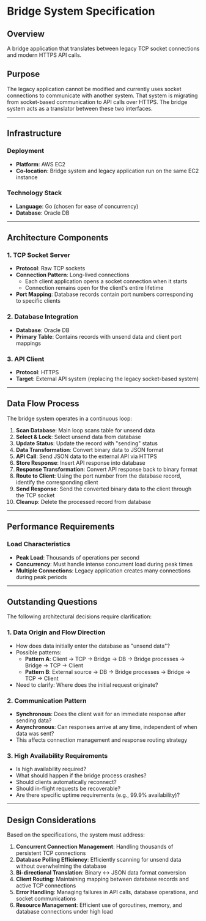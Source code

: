 # Bridge System Specification

## Overview
A bridge application that translates between legacy TCP socket connections and modern HTTPS API calls.

## Purpose
The legacy application cannot be modified and currently uses socket connections to communicate with another system. That system is migrating from socket-based communication to API calls over HTTPS. The bridge system acts as a translator between these two interfaces.

---

## Infrastructure

### Deployment
- **Platform**: AWS EC2
- **Co-location**: Bridge system and legacy application run on the same EC2 instance

### Technology Stack
- **Language**: Go (chosen for ease of concurrency)
- **Database**: Oracle DB

---

## Architecture Components

### 1. TCP Socket Server
- **Protocol**: Raw TCP sockets
- **Connection Pattern**: Long-lived connections
  - Each client application opens a socket connection when it starts
  - Connection remains open for the client's entire lifetime
- **Port Mapping**: Database records contain port numbers corresponding to specific clients

### 2. Database Integration
- **Database**: Oracle DB
- **Primary Table**: Contains records with unsend data and client port mappings

### 3. API Client
- **Protocol**: HTTPS
- **Target**: External API system (replacing the legacy socket-based system)

---

## Data Flow Process

The bridge system operates in a continuous loop:

1. **Scan Database**: Main loop scans table for unsend data
2. **Select & Lock**: Select unsend data from database
3. **Update Status**: Update the record with "sending" status
4. **Data Transformation**: Convert binary data to JSON format
5. **API Call**: Send JSON data to the external API via HTTPS
6. **Store Response**: Insert API response into database
7. **Response Transformation**: Convert API response back to binary format
8. **Route to Client**: Using the port number from the database record, identify the corresponding client
9. **Send Response**: Send the converted binary data to the client through the TCP socket
10. **Cleanup**: Delete the processed record from database

---

## Performance Requirements

### Load Characteristics
- **Peak Load**: Thousands of operations per second
- **Concurrency**: Must handle intense concurrent load during peak times
- **Multiple Connections**: Legacy application creates many connections during peak periods

---

## Outstanding Questions

The following architectural decisions require clarification:

### 1. Data Origin and Flow Direction
- How does data initially enter the database as "unsend data"?
- Possible patterns:
  - **Pattern A**: Client → TCP → Bridge → DB → Bridge processes → Bridge → TCP → Client
  - **Pattern B**: External source → DB → Bridge processes → Bridge → TCP → Client
- Need to clarify: Where does the initial request originate?

### 2. Communication Pattern
- **Synchronous**: Does the client wait for an immediate response after sending data?
- **Asynchronous**: Can responses arrive at any time, independent of when data was sent?
- This affects connection management and response routing strategy

### 3. High Availability Requirements
- Is high availability required?
- What should happen if the bridge process crashes?
- Should clients automatically reconnect?
- Should in-flight requests be recoverable?
- Are there specific uptime requirements (e.g., 99.9% availability)?

---

## Design Considerations

Based on the specifications, the system must address:

1. **Concurrent Connection Management**: Handling thousands of persistent TCP connections
2. **Database Polling Efficiency**: Efficiently scanning for unsend data without overwhelming the database
3. **Bi-directional Translation**: Binary ↔ JSON data format conversion
4. **Client Routing**: Maintaining mapping between database records and active TCP connections
5. **Error Handling**: Managing failures in API calls, database operations, and socket communications
6. **Resource Management**: Efficient use of goroutines, memory, and database connections under high load